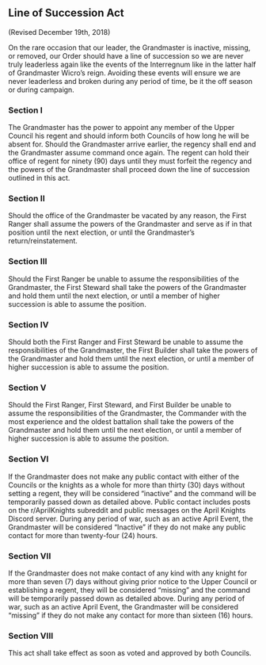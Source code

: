 ## Line of Succession Act
(Revised December 19th, 2018)

On the rare occasion that our leader, the Grandmaster is inactive, missing, or removed, our Order should have a line of succession so we are never truly leaderless again like the events of the Interregnum like in the latter half of Grandmaster Wicro’s reign. Avoiding these events will ensure we are never leaderless and broken during any period of time, be it the off season or during campaign.

### Section I

The Grandmaster has the power to appoint any member of the Upper Council his regent and should inform both Councils of how long he will be absent for. Should the Grandmaster arrive earlier, the regency shall end and the Grandmaster assume command once again. The regent can hold their office of regent for ninety (90) days until they must forfeit the regency and the powers of the Grandmaster shall proceed down the line of succession outlined in this act.

### Section II

Should the office of the Grandmaster be vacated by any reason, the First Ranger shall assume the powers of the Grandmaster and serve as if in that position until the next election, or until the Grandmaster’s return/reinstatement.

### Section III

Should the First Ranger be unable to assume the responsibilities of the Grandmaster, the First Steward shall take the powers of the Grandmaster and hold them until the next election, or until a member of higher succession is able to assume the position.

### Section IV

Should both the First Ranger and First Steward be unable to assume the responsibilities of the Grandmaster, the First Builder shall take the powers of the Grandmaster and hold them until the next election, or until a member of higher succession is able to assume the position.

### Section V

Should the First Ranger, First Steward, and First Builder be unable to assume the responsibilities of the Grandmaster, the Commander with the most experience and the oldest battalion shall take the powers of the Grandmaster and hold them until the next election, or until a member of higher succession is able to assume the position.

### Section VI

If the Grandmaster does not make any public contact with either of the Councils or the knights as a whole for more than thirty (30) days without setting a regent, they will be considered “inactive” and the command will be temporarily passed down as detailed above. Public contact includes posts on the r/AprilKnights subreddit and public messages on the April Knights Discord server. During any period of war, such as an active April Event, the Grandmaster will be considered “Inactive” if they do not make any public contact for more than twenty-four (24) hours.

### Section VII

If the Grandmaster does not make contact of any kind with any knight for more than seven (7) days without giving prior notice to the Upper Council or establishing a regent, they will be considered “missing” and the command will be temporarily passed down as detailed above. During any period of war, such as an active April Event, the Grandmaster will be considered “missing” if they do not make any contact for more than sixteen (16) hours.

### Section VIII

This act shall take effect as soon as voted and approved by both Councils.
